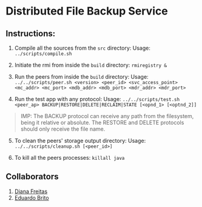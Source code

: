 # Distributed File Backup Service

## Instructions:

1. Compile all the sources from the `src` directory:
    Usage: `../scripts/compile.sh`

2. Initiate the rmi from inside the `build` directory:
    `rmiregistry &`

3. Run the peers from inside the `build` directory:
    Usage: `../../scripts/peer.sh <version> <peer_id> <svc_access_point> <mc_addr> <mc_port> <mdb_addr> <mdb_port> <mdr_addr> <mdr_port>`

4. Run the test app with any protocol:
    Usage: `../../scripts/test.sh <peer_ap> BACKUP|RESTORE|DELETE|RECLAIM|STATE [<opnd_1> [<optnd_2]]`

> IMP: 
> The BACKUP protocol can receive any path from the filesystem, being it relative or absolute.
> The RESTORE and DELETE protocols should only receive the file name.

5. To clean the peers' storage output directory:
    Usage: `../../scripts/cleanup.sh [<peer_id>]`
    
6. To kill all the peers processes:
   `killall java`

## Collaborators
1. [Diana Freitas](https://github.com/dianaamfr)
2. [Eduardo Brito](https://github.com/edurbrito)